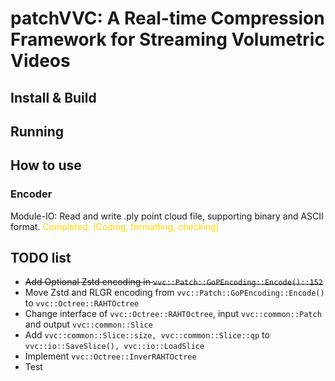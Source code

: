 # patchVVC: A Real-time Compression Framework for Streaming Volumetric Videos

## Install & Build

## Running 

## How to use

### Encoder

Module-IO: Read and write .ply point cloud file, supporting binary and ASCII format.
<h style="color:gold"> Completed. (Coding, formatting, checking)</h>

## TODO list 

* ~~Add Optional Zstd encoding in `vvc::Patch::GoPEncoding::Encode()::152`~~
* Move Zstd and RLGR encoding from `vvc::Patch::GoPEncoding::Encode()` to `vvc::Octree::RAHTOctree`
* Change interface of `vvc::Octree::RAHTOctree`, input `vvc::common::Patch` and output `vvc::common::Slice`
* Add `vvc::common::Slice::size, vvc::common::Slice::qp` to `vvc::io::SaveSlice(), vvc::io::LoadSlice`
* Implement `vvc::Octree::InverRAHTOctree`
* Test 
